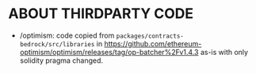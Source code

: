 # ABOUT THIRDPARTY CODE

- /optimism: code copied from `packages/contracts-bedrock/src/libraries` in https://github.com/ethereum-optimism/optimism/releases/tag/op-batcher%2Fv1.4.3 as-is with only solidity pragma changed.

